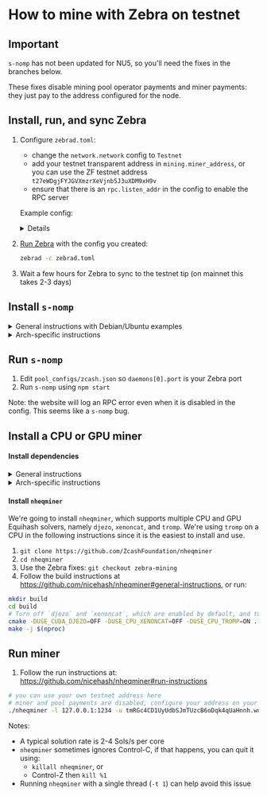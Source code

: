 # How to mine with Zebra on testnet

## Important

`s-nomp` has not been updated for NU5, so you'll need the fixes in the branches below.

These fixes disable mining pool operator payments and miner payments: they just pay to the address configured for the node.

## Install, run, and sync Zebra

1. Configure `zebrad.toml`:

    - change the `network.network` config to `Testnet`
    - add your testnet transparent address in `mining.miner_address`, or you can use the ZF testnet address `t27eWDgjFYJGVXmzrXeVjnb5J3uXDM9xH9v`
    - ensure that there is an `rpc.listen_addr` in the config to enable the RPC server

    Example config:
    <details>

    ```console
    [consensus]
    checkpoint_sync = true
    debug_skip_parameter_preload = false

    [mempool]
    eviction_memory_time = '1h'
    tx_cost_limit = 80000000

    [metrics]

    [network]
    crawl_new_peer_interval = '1m 1s'
    initial_mainnet_peers = [
        'dnsseed.z.cash:8233',
        'dnsseed.str4d.xyz:8233',
        'mainnet.seeder.zfnd.org:8233',
        'mainnet.is.yolo.money:8233',
    ]
    initial_testnet_peers = [
        'dnsseed.testnet.z.cash:18233',
        'testnet.seeder.zfnd.org:18233',
        'testnet.is.yolo.money:18233',
    ]
    listen_addr = '0.0.0.0:18233'
    network = 'Testnet'
    peerset_initial_target_size = 25

    [rpc]
    debug_force_finished_sync = false
    parallel_cpu_threads = 1
    listen_addr = '127.0.0.1:18232'

    [state]
    cache_dir = '/home/ar/.cache/zebra'
    delete_old_database = true
    ephemeral = false

    [sync]
    checkpoint_verify_concurrency_limit = 1000
    download_concurrency_limit = 50
    full_verify_concurrency_limit = 20
    parallel_cpu_threads = 0

    [tracing]
    buffer_limit = 128000
    force_use_color = false
    use_color = true
    use_journald = false

    [mining]
    miner_address = 't27eWDgjFYJGVXmzrXeVjnb5J3uXDM9xH9v'
    ```

    </details>

2. [Run Zebra](https://zebra.zfnd.org/user/run.html) with the config you created:
    ```sh
    zebrad -c zebrad.toml
    ```
3. Wait a few hours for Zebra to sync to the testnet tip (on mainnet this takes 2-3 days)

## Install `s-nomp`

<details><summary>General instructions with Debian/Ubuntu examples</summary>

#### Install dependencies

1. Install `redis` and run it on the default port: <https://redis.io/docs/getting-started/>

    ```sh
    sudo apt install lsb-release
    curl -fsSL https://packages.redis.io/gpg | sudo gpg --dearmor -o /usr/share/keyrings/redis-archive-keyring.gpg

    echo "deb [signed-by=/usr/share/keyrings/redis-archive-keyring.gpg] https://packages.redis.io/deb $(lsb_release -cs) main" | sudo tee /etc/apt/sources.list.d/redis.list

    sudo apt-get update
    sudo apt-get install redis
    redis-server
    ```

2. Install and activate a node version manager (e.g. [`nodenv`](https://github.com/nodenv/nodenv#installation) or [`nvm`](https://github.com/nvm-sh/nvm#installing-and-updating))
3. Install `boost` and `libsodium` development libraries

    ```sh
    sudo apt install libboost-all-dev
    sudo apt install libsodium-dev
    ```

#### Install `s-nomp`

1. `git clone https://github.com/ZcashFoundation/s-nomp`
2. `cd s-nomp`
3. Use the Zebra fixes: `git checkout zebra-mining`
4. Use node 8.11.0:

    ```sh
    nodenv install 8.11.0
    nodenv local 8.11.0
    ```

    or

    ```sh
    nvm install 8.11.0
    nvm use 8.11.0
    ```

5. Update dependencies and install:

    ```sh
    export CXXFLAGS="-std=gnu++17"
    npm update
    npm install
    ```

</details>

<details><summary>Arch-specific instructions</summary>

#### Install dependencies

1. Install [`redis`](https://redis.io/docs/getting-started/) and run it on the default port:

    ```sh
    sudo pacman -S redis
    sudo systemctl start redis
    ```

2. Install and activate [`nvm`](https://github.com/nvm-sh/nvm#installing-and-updating):

    ```sh
    sudo pacman -S nvm
    unset npm_config_prefix
    source /usr/share/nvm/init-nvm.sh
    ```

3. Install `boost` and `libsodium` development libraries:

    ```sh
    sudo pacman -S boost libsodium
    ```

#### Install `s-nomp`

1. `git clone https://github.com/ZcashFoundation/s-nomp && cd s-nomp`

2. Use the Zebra configs: `git checkout zebra-mining`

3. Use node 8.11.0:

    ```sh
    nvm install 8.11.0
    nvm use 8.11.0
    ```

4. Update dependencies and install:

    ```sh
    npm update
    npm install
    ```

</details>

## Run `s-nomp`

1. Edit `pool_configs/zcash.json` so `daemons[0].port` is your Zebra port
2. Run `s-nomp` using `npm start`

Note: the website will log an RPC error even when it is disabled in the config. This seems like a `s-nomp` bug.

## Install a CPU or GPU miner

#### Install dependencies

<details><summary>General instructions</summary>

1. Install a statically compiled `boost` and `icu`.
2. Install `cmake`.

</details>

<details><summary>Arch-specific instructions</summary>

```sh
sudo pacman -S cmake boost icu
```

</details>

#### Install `nheqminer`

We're going to install `nheqminer`, which supports multiple CPU and GPU Equihash
solvers, namely `djezo`, `xenoncat`, and `tromp`. We're using `tromp` on a CPU
in the following instructions since it is the easiest to install and use.

1. `git clone https://github.com/ZcashFoundation/nheqminer`
2. `cd nheqminer`
3. Use the Zebra fixes: `git checkout zebra-mining`
4. Follow the build instructions at
   <https://github.com/nicehash/nheqminer#general-instructions>, or run:

```sh
mkdir build
cd build
# Turn off `djezo` and `xenoncat`, which are enabled by default, and turn on `tromp` instead.
cmake -DUSE_CUDA_DJEZO=OFF -DUSE_CPU_XENONCAT=OFF -DUSE_CPU_TROMP=ON ..
make -j $(nproc)
```

## Run miner

1. Follow the run instructions at: <https://github.com/nicehash/nheqminer#run-instructions>

```sh
# you can use your own testnet address here
# miner and pool payments are disabled, configure your address on your node to get paid
./nheqminer -l 127.0.0.1:1234 -u tmRGc4CD1UyUdbSJmTUzcB6oDqk4qUaHnnh.worker1 -t 1
```

Notes:

-   A typical solution rate is 2-4 Sols/s per core
-   `nheqminer` sometimes ignores Control-C, if that happens, you can quit it using:
    -   `killall nheqminer`, or
    -   Control-Z then `kill %1`
-   Running `nheqminer` with a single thread (`-t 1`) can help avoid this issue
